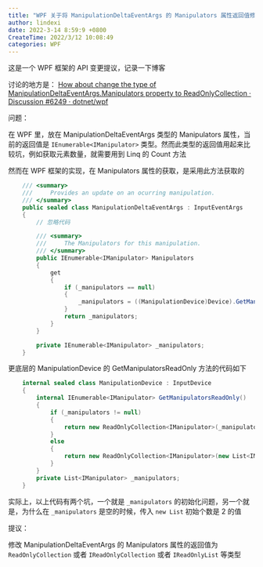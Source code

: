 ```yaml
---
title: "WPF 关于将 ManipulationDeltaEventArgs 的 Manipulators 属性返回值修改为 ReadOnlyCollection 类型的提议"
author: lindexi
date: 2022-3-14 8:59:9 +0800
CreateTime: 2022/3/12 10:08:49
categories: WPF
---
```


这是一个 WPF 框架的 API 变更提议，记录一下博客

<!--more-->


<!-- CreateTime:2022/3/12 10:08:49 -->

<!-- 发布 -->
<!-- 博客 -->

讨论的地方是： [How about change the type of ManipulationDeltaEventArgs.Manipulators property to ReadOnlyCollection · Discussion #6249 · dotnet/wpf](https://github.com/dotnet/wpf/discussions/6249 )

问题：

在 WPF 里，放在 ManipulationDeltaEventArgs 类型的 Manipulators 属性，当前的返回值是 `IEnumerable<IManipulator>` 类型。然而此类型的返回值用起来比较坑，例如获取元素数量，就需要用到 Linq 的 Count 方法

然而在 WPF 框架的实现，在 Manipulators 属性的获取，是采用此方法获取的

```csharp
    /// <summary>
    ///     Provides an update on an ocurring manipulation.
    /// </summary>
    public sealed class ManipulationDeltaEventArgs : InputEventArgs
    {
    	// 忽略代码

        /// <summary>
        ///     The Manipulators for this manipulation.
        /// </summary>
        public IEnumerable<IManipulator> Manipulators
        {
            get
            {
                if (_manipulators == null)
                {
                    _manipulators = ((ManipulationDevice)Device).GetManipulatorsReadOnly();
                }
                return _manipulators;
            }
        }

        private IEnumerable<IManipulator> _manipulators;
    }
```

更底层的 ManipulationDevice 的 GetManipulatorsReadOnly 方法的代码如下

```csharp
    internal sealed class ManipulationDevice : InputDevice
    {
        internal IEnumerable<IManipulator> GetManipulatorsReadOnly()
        {
            if (_manipulators != null)
            {
                return new ReadOnlyCollection<IManipulator>(_manipulators);
            }
            else
            {
                return new ReadOnlyCollection<IManipulator>(new List<IManipulator>(2));
            }
        }
        private List<IManipulator> _manipulators;
    }
```

实际上，以上代码有两个坑，一个就是 `_manipulators` 的初始化问题，另一个就是，为什么在 `_manipulators` 是空的时候，传入 `new List` 初始个数是 2 的值

提议：

修改 ManipulationDeltaEventArgs 的 Manipulators 属性的返回值为 `ReadOnlyCollection` 或者 `IReadOnlyCollection` 或者 `IReadOnlyList` 等类型

